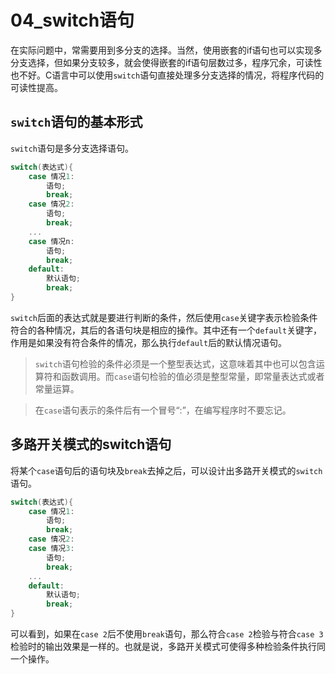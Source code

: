 # 04_switch语句

在实际问题中，常需要用到多分支的选择。当然，使用嵌套的if语句也可以实现多分支选择，但如果分支较多，就会使得嵌套的if语句层数过多，程序冗余，可读性也不好。C语言中可以使用`switch`语句直接处理多分支选择的情况，将程序代码的可读性提高。

## `switch`语句的基本形式

`switch`语句是多分支选择语句。

```C
switch(表达式){
    case 情况1:
        语句;
        break;
    case 情况2:
        语句;
        break;
    ...
    case 情况n:
        语句;
        break;
    default:
        默认语句;
        break;
}
```

`switch`后面的表达式就是要进行判断的条件，然后使用`case`关键字表示检验条件符合的各种情况，其后的各语句块是相应的操作。其中还有一个`default`关键字，作用是如果没有符合条件的情况，那么执行`default`后的默认情况语句。

> `switch`语句检验的条件必须是一个整型表达式，这意味着其中也可以包含运算符和函数调用。而`case`语句检验的值必须是整型常量，即常量表达式或者常量运算。

> 在`case`语句表示的条件后有一个冒号“:”，在编写程序时不要忘记。

## 多路开关模式的switch语句

将某个`case`语句后的语句块及`break`去掉之后，可以设计出多路开关模式的`switch`语句。

```C
switch(表达式){
    case 情况1:
        语句;
        break;
    case 情况2:
    case 情况3:
        语句;
        break;
    ...
    default:
        默认语句;
        break;
}
```

可以看到，如果在`case 2`后不使用`break`语句，那么符合`case 2`检验与符合`case 3`检验时的输出效果是一样的。也就是说，多路开关模式可使得多种检验条件执行同一个操作。